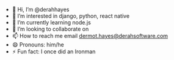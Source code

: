 - 👋 Hi, I’m @derahhayes
- 👀 I’m interested in django, python, react native
- 🌱 I’m currently learning node.js
- 💞️ I’m looking to collaborate on 
- 📫 How to reach me email dermot.hayes@derahsoftware.com
- 😄 Pronouns: him/he
- ⚡ Fun fact: I once did an Ironman

<!---
derahhayes/derahhayes is a ✨ special ✨ repository because its `README.md` (this file) appears on your GitHub profile.
You can click the Preview link to take a look at your changes.
--->
